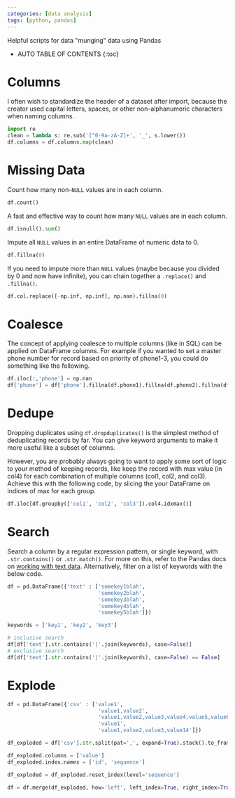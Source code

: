 ```yaml
---
categories: [data analysis]
tags: [python, pandas]
---
```


Helpful scripts for data "munging" data using Pandas  

<!-- excerpt separator -->

* AUTO TABLE OF CONTENTS
{:toc}

# Columns

I often wish to standardize the header of a dataset after import, because the creator used capital letters, spaces, or other non-alphanumeric characters when naming columns.  

```python
import re
clean = lambda s: re.sub('[^0-9a-zA-Z]+', '_', s.lower())
df.columns = df.columns.map(clean)
```

# Missing Data

Count how many non-`NULL` values are in each column.  

```python
df.count()
```

A fast and effective way to count how many `NULL` values are in each column.  

```python
df.isnull().sum()
```

Impute all `NULL` values in an entire DataFrame of numeric data to 0.  

```python
df.fillna(0)
```

If you need to impute more than `NULL` values (maybe because you divided by 0 and now have infinite), you can chain together a `.replace()` and `.fillna()`.  

```python
df.col.replace([-np.inf, np.inf], np.nan).fillna(0)
```

# Coalesce

The concept of applying coalesce to multiple columns (like in SQL) can be applied on DataFrame columns. For example if you wanted to set a master phone number for record based on priority of phone1-3, you could do something like the following.  

```python
df.iloc[:,'phone'] = np.nan
df['phone'] = df['phone'].fillna(df.phone1).fillna(df.phone2).fillna(df.phone3)
```

# Dedupe

Dropping duplicates using `df.dropduplicates()` is the simplest method of deduplicating records by far. You can give keyword arguments to make it more useful like a subset of columns.  

However, you are probably always going to want to apply some sort of logic to your method of keeping records, like keep the record with max value (in col4) for each combination of multiple columns (col1, col2, and col3). Achieve this with the following code, by slicing the your DataFrame on indices of max for each group.  

```python
df.iloc[df.groupby(['col1', 'col2', 'col3']).col4.idxmax()]
```

# Search

Search a column by a regular expression pattern, or single keyword, with `.str.contains()` or `.str.match()`. For more on this, refer to the Pandas docs on [working with text data](https://pandas.pydata.org/pandas-docs/stable/text.html#testing-for-strings-that-match-or-contain-a-pattern). Alternatively, filter on a list of keywords with the below code.  

```python
df = pd.DataFrame({'text' : ['somekey1blah',
                             'somekey2blah',
                             'somekey3blah',
                             'somekey4blah',
                             'somekey5blah']})

keywords = ['key1', 'key2', 'key3']

# inclusive search
df[df['text'].str.contains('|'.join(keywords), case=False)]
# exclusive search
df[df['text'].str.contains('|'.join(keywords), case=False) == False]
```

# Explode

```python
df = pd.DataFrame({'csv' : ['value1',
                             'value1,value2',
                             'value1,value2,value3,value4,value5,value6',
                             'value1',
                             'value1,value2,value3,value14']})

df_exploded = df['csv'].str.split(pat=',', expand=True).stack().to_frame()

df_exploded.columns = ['value']
df_exploded.index.names = ['id', 'sequence']

df_exploded = df_exploded.reset_index(level='sequence')

df = df.merge(df_exploded, how='left', left_index=True, right_index=True)
```
